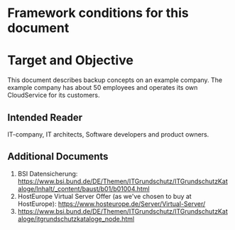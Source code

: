 
# Framework conditions for this document
# Target and Objective
This document describes backup concepts on an example company. The example company has about 50 employees and operates its own CloudService for its customers.

## Intended Reader
IT-company, IT architects, Software developers and product owners.

## Additional Documents
1. BSI Datensicherung: https://www.bsi.bund.de/DE/Themen/ITGrundschutz/ITGrundschutzKataloge/Inhalt/_content/baust/b01/b01004.html
2. HostEurope Virtual Server Offer (as we've chosen to buy at HostEurope): https://www.hosteurope.de/Server/Virtual-Server/
3. https://www.bsi.bund.de/DE/Themen/ITGrundschutz/ITGrundschutzKataloge/itgrundschutzkataloge_node.html